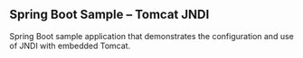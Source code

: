 ## Spring Boot Sample – Tomcat JNDI

Spring Boot sample application that demonstrates the configuration and use of
JNDI with embedded Tomcat.